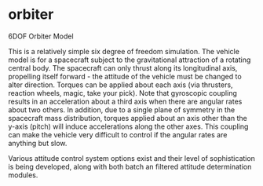 orbiter
=======

6DOF Orbiter Model

This is a relatively simple six degree of freedom simulation. The
vehicle model is for a spacecraft subject to the gravitational
attraction of a rotating central body. The spacecraft can only thrust
along its longitudinal axis, propelling itself forward - the attitude of
the vehicle must be changed to alter direction. Torques can be applied
about each axis (via thrusters, reaction wheels, magic, take your pick).
Note that gyroscopic coupling results in an acceleration about a third
axis when there are angular rates about two others. In addition, due to
a single plane of symmetry in the spacecraft mass distribution, torques
applied about an axis other than the y-axis (pitch) will induce
accelerations along the other axes. This coupling can make the vehicle
very difficult to control if the angular rates are anything but slow. 

Various attitude control system options exist and their level of
sophistication is being developed, along with both batch an filtered
attitude determination modules.
